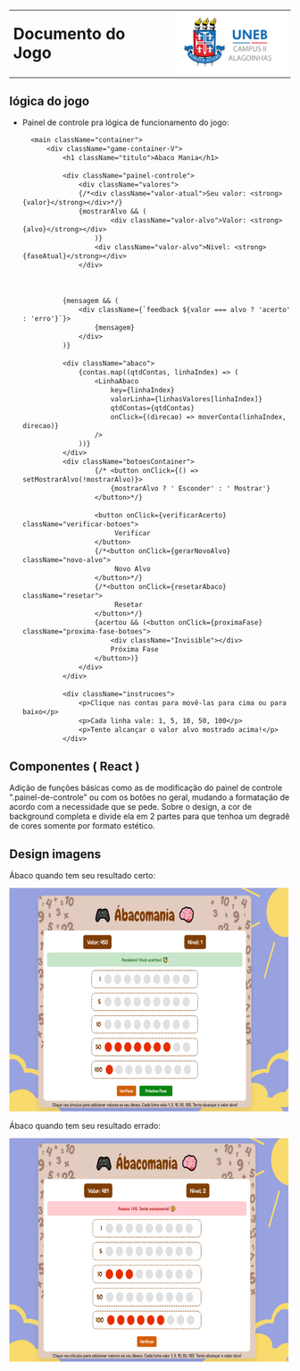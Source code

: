 <table style="width: 100%;">
  <tr>
    <td style="vertical-align: middle; padding-right: 10px;">
      <h1 style="margin: 0;">Documento do Jogo</h1>
    </td>
    <td style="vertical-align: middle; text-align: right;">
      <img src="../../../assets/UNEB-logo.png" width="200">
    </td>
  </tr>
</table>

## lógica do jogo
- Painel de controle pra lógica de funcionamento do jogo:

        <main className="container">
            <div className="game-container-V">
                <h1 className="titulo">Abaco Mania</h1>
                
                <div className="painel-controle">
                    <div className="valores">
                    {/*<div className="valor-atual">Seu valor: <strong>{valor}</strong></div>*/}
                    {mostrarAlvo && (
                            <div className="valor-alvo">Valor: <strong>{alvo}</strong></div>
                        )}
                        <div className="valor-alvo">Nivel: <strong>{faseAtual}</strong></div>
                    </div>
                    
                    
                
                {mensagem && (
                    <div className={`feedback ${valor === alvo ? 'acerto' : 'erro'}`}>
                        {mensagem}
                    </div>
                )}
                
                <div className="abaco">
                    {contas.map((qtdContas, linhaIndex) => (
                        <LinhaAbaco 
                            key={linhaIndex}
                            valorLinha={linhasValores[linhaIndex]}
                            qtdContas={qtdContas}
                            onClick={(direcao) => moverConta(linhaIndex, direcao)}
                        />
                    ))}
                </div>
                <div className="botoesContainer">
                        {/* <button onClick={() => setMostrarAlvo(!mostrarAlvo)}>
                            {mostrarAlvo ? ' Esconder' : ' Mostrar'}
                        </button>*/}
                        
                        <button onClick={verificarAcerto} className="verificar-botoes">
                             Verificar
                        </button>
                        {/*<button onClick={gerarNovoAlvo} className="novo-alvo">
                             Novo Alvo
                        </button>*/}
                        {/*<button onClick={resetarAbaco} className="resetar">
                             Resetar
                        </button>*/}
                        {acertou && (<button onClick={proximaFase} className="proxima-fase-botoes">
                            <div className="Invisible"></div>
                            Próxima Fase
                        </button>)}
                    </div>
                </div>
                
                <div className="instrucoes">
                    <p>Clique nas contas para movê-las para cima ou para baixo</p>
                    <p>Cada linha vale: 1, 5, 10, 50, 100</p>
                    <p>Tente alcançar o valor alvo mostrado acima!</p>
                </div>


## Componentes ( React )
Adição de funções básicas como as de modificação do painel de controle ".painel-de-controle" ou com os botões no geral, mudando a formatação de acordo com a necessidade que se pede.
Sobre o design, a cor de background completa e divide ela em 2 partes para que tenhoa um degradê de cores somente por formato estético.

## Design imagens

Ábaco quando tem seu resultado certo:

<img src="../game_assets/AbacoAcerto.png" width="500" height="400">

Ábaco quando tem seu resultado errado:

<img src="../game_assets/AbacoErro.png" width="500" height="400">